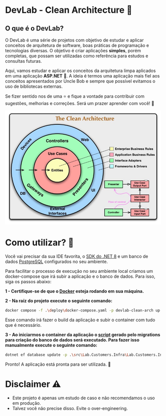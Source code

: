 # DevLab - Clean Architecture 🚀

## O que é o DevLab?

O DevLab é uma série de projetos com objetivo de estudar e aplicar conceitos de arquitetura de software,
boas práticas de programação e tecnologias diversas. O objetivo é criar aplicações **simples**, porém completas, que possam
ser utilizadas como referência para estudos e consultas futuras.

Aqui, vamos estudar e aplicar os conceitos da arquitetura limpa aplicados em uma aplicação **ASP.NET** 💜. A ideia é
termos uma aplicação mais fiel aos conceitos apresentados por Uncle Bob e sempre que possível evitamos o uso de
bibliotecas externas.

Se fizer sentido nos de uma ⭐ e fique a vontade para contribuir com sugestões, melhorias e correções. Será um prazer
aprender com você!
🫡

![./docs/images/clean_arch2.jpg](./docs/images/clean_arch2.jpg)

# Como utilizar? 🤔

Você vai precisar da sua IDE favorita, o [SDK do .NET 8](https://dotnet.microsoft.com/pt-br/download/dotnet/8.0) e um
banco de dados [PostgreSQL](https://www.postgresql.org/download/) configurados no seu ambiente.

Para facilitar o processo de execução no seu ambiente local criamos um docker-compose que irá subir a aplicação e o
banco de dados. Para isso, siga os
passos abaixo:

**1 - Certifique-se de que o [Docker](https://docs.docker.com/engine/install/) esteja rodando em sua máquina.**

**2 - Na raíz do projeto execute o seguinte comando:**

```bash
docker compose -f .\deploy\docker-compose.yaml -p devlab-clean-arch up -d --build
```

Esse comando irá fazer o build da aplicação e subir o container com tudo que é necessário.

**3 - Ao iniciarmos o container da aplicação o [script](./deploy/init.sql) gerado pelo migrations para criação do banco
de dados será executado. Para fazer
isso manualmente execute o seguinte comando:**

```bash
dotnet ef database update -p .\src\Lab.Customers.Infra\Lab.Customers.Infra.csproj -s .\src\Lab.Customers.Api\Lab.Customers.Api.csproj -c CustomerDbContext
```

Pronto! A aplicação está pronta para ser utilizada. 🎉

# Disclaimer ⚠️

- Este projeto é apenas um estudo de caso e não recomendamos o uso em produção.
- Talvez você não precise disso. Evite o over-engineering.
